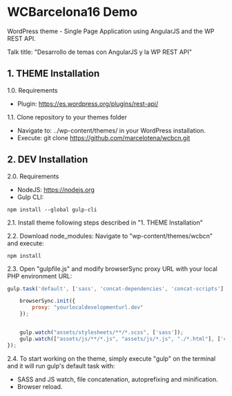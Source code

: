 # WCBarcelona16 Demo
WordPress theme - Single Page Application using AngularJS and the WP REST API.

Talk title: "Desarrollo de temas con AngularJS y la WP REST API"

## 1. THEME Installation

1.0. Requirements
- Plugin: https://es.wordpress.org/plugins/rest-api/

1.1. Clone repository to your themes folder
- Navigate to: ../wp-content/themes/ in your WordPress installation.
- Execute: git clone https://github.com/marcelotena/wcbcn.git

## 2. DEV Installation

2.0. Requirements
- NodeJS: https://nodejs.org
- Gulp CLI:
```
npm install --global gulp-cli
```

2.1. Install theme following steps described in "1. THEME Installation"

2.2. Download node_modules: Navigate to "wp-content/themes/wcbcn" and execute:
```
npm install
```

2.3. Open "gulpfile.js" and modify browserSync proxy URL with your local PHP environment URL:
```JavaScript
gulp.task('default', ['sass', 'concat-dependencies', 'concat-scripts'], function () {

    browserSync.init({
        proxy: "yourlocaldevelopmenturl.dev"
    });


    gulp.watch("assets/stylesheets/**/*.scss", ['sass']);
    gulp.watch(["assets/js/**/*.js", "assets/js/*.js", "./*.html"], ['concat-scripts', 'reload']);
});
````

2.4. To start working on the theme, simply execute "gulp" on the terminal and it will run gulp's default task with:
- SASS and JS watch, file concatenation, autoprefixing and minification.
- Browser reload.
